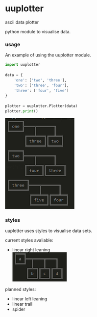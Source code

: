 # uuplotter
ascii data plotter

python module to visualise data.

### usage
An example of using the uuplotter module.
```python
import uuplotter

data = {
	'one': ['two', 'three'],
	'two': ['three', 'four'],
	'three': ['four', 'five']
}

plotter = uuplotter.Plotter(data)
plotter.print()

```
![usage output](examples/images/usage_example.png)
### styles
uuplotter uses styles to visualise data sets.

current styles avaliable:

- linear right leaning
<br>![lrl](examples/images/linear_right_leaning.png)

planned styles:

- linear left leaning
- linear trail
- spider
